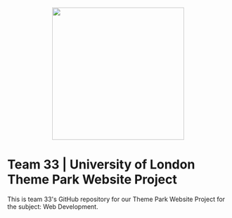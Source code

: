 # <p align='center'><img src='https://github.com/JoaoPauloLousada/uol-cm1040-team-33-assessment/assets/132852380/69e11ac0-2c79-43ac-b806-0eb0d589aa86' width='300'></p>
# Team 33 | University of London Theme Park Website Project
This is team 33's GitHub repository for our Theme Park Website Project for the subject: Web Development.
